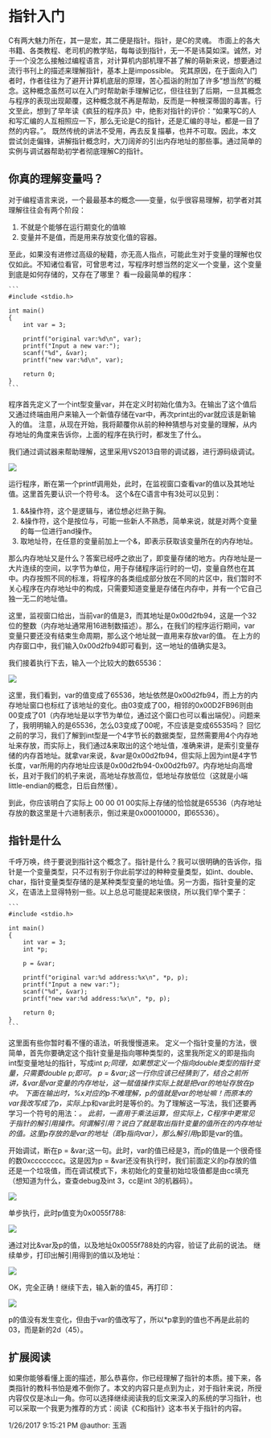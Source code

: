 # 指针入门 #

C有两大魅力所在，其一是宏，其二便是指针。指针，是C的灵魂。
市面上的各大书籍、各类教程、老司机的教学贴，每每谈到指针，无一不是讳莫如深。诚然，对于一个没怎么接触过编程语言，对计算机内部机理不甚了解的萌新来说，想要通过流行书刊上的描述来理解指针，基本上是impossible。
究其原因，在于面向入门者时，作者往往为了避开计算机底层的原理，苦心孤诣的附加了许多“想当然”的概念。这种概念虽然可以在入门时帮助新手理解记忆，但往往到了后期，一旦其概念与程序的表现出现颠覆，这种概念就不再是帮助，反而是一种根深蒂固的毒害。行文至此，想到了早年读《疯狂的程序员》中，绝影对指针的评价：“如果写C的人和写汇编的人互相照应一下，那么无论是C的指针，还是汇编的寻址，都是一目了然的内容。”。
既然传统的讲法不受用，再去反复描摹，也并不可取。因此，本文尝试剑走偏锋，讲解指针概念时，大刀阔斧的引出内存地址的那些事。通过简单的实例与调试器帮助初学者彻底理解C的指针。

## 你真的理解变量吗？ ##
对于编程语言来说，一个最最基本的概念——变量，似乎很容易理解，初学者对其理解往往会有两个阶段：
1. 不就是个能够在运行期变化的值嘛
2. 变量并不是值，而是用来存放变化值的容器。

至此，如果没有进修过高级的秘籍，亦无高人指点，可能此生对于变量的理解也仅仅如此。不知诸位看官，可曾思考过，写程序时想当然的定义一个变量，这个变量到底是如何存储的，又存在了哪里？
看一段最简单的程序：

	```
	#include <stdio.h>
	
	int main()
	{
		int var = 3;
	
		printf("original var:%d\n", var);
		printf("Input a new var:");
		scanf("%d", &var);
		printf("new var:%d\n", var);
	
		return 0;
	}
	```

程序首先定义了一个int型变量var，并在定义时初始化值为3。在输出了这个值后又通过终端由用户来输入一个新值存储在var中，再次print出的var就应该是新输入的值。
注意，从现在开始，我将颠覆你从前的种种猜想与对变量的理解，从内存地址的角度来告诉你，上面的程序在执行时，都发生了什么。

我们通过调试器来帮助理解，这里采用VS2013自带的调试器，进行源码级调试。

![](./img/C_introduce_point_1.jpg)

运行程序，断在第一个printf调用处，此时，在监视窗口查看var的值以及其地址值。这里首先要认识一个符号:&。
这个&在C语言中有3处可以见到：
1. &&操作符，这个是逻辑与，诸位想必烂熟于胸。
2. &操作符，这个是按位与，可能一些新人不熟悉，简单来说，就是对两个变量的每一位进行and操作。
3. 取地址符，在任意的变量前加上一个&，即表示获取该变量所在的内存地址。

那么内存地址又是什么？答案已经呼之欲出了，即变量存储的地方。内存地址是一大片连续的空间，以字节为单位，用于存储程序运行时的一切，变量自然也在其中。内存按照不同的标准，将程序的各类组成部分放在不同的片区中，我们暂时不关心程序在内存地址中的构成，只需要知道变量是存储在内存中，并有一个它自己独一无二的地址值。

这里，监视窗口给出，当前var的值是3，而其地址是0x00d2fb94，这是一个32位的整数（内存地址通常用16进制数描述）。那么，在我们的程序运行期间，var变量只要还没有结束生命周期，那么这个地址就一直用来存放var的值。
在上方的内存窗口中，我们输入0x00d2fb94即可看到，这一地址的值确实是3。

我们接着执行下去，输入一个比较大的数65536：

![](./img/C_introduce_point_2.jpg)

这里，我们看到，var的值变成了65536，地址依然是0x00d2fb94，而上方的内存地址窗口也标红了该地址的变化。由03变成了00，相邻的0x00D2FB96则由00变成了01（内存地址是以字节为单位，通过这个窗口也可以看出端倪）。问题来了，我明明输入的是65536，怎么03变成了00呢，不应该是变成65535吗？
回忆之前的学习，我们了解到int型是一个4字节长的数据类型，显然需要用4个内存地址来存放，而实际上，我们通过&来取出的这个地址值，准确来讲，是索引变量存储的内存首地址。就拿var来说，&var是0x00d2fb94，但实际上因为int是4字节长度，var所用的内存地址应该是0x00d2fb94-0x00d2fb97。内存地址向高增长，且对于我们的机子来说，高地址存放高位，低地址存放低位（这就是小端 little-endian的概念，日后自然懂）。

到此，你应该明白了实际上 00 00 01 00实际上存储的恰恰就是65536（内存地址存放的数这里是十六进制表示，倒过来是0x00010000，即65536）。

## 指针是什么 ##
千呼万唤，终于要说到指针这个概念了。指针是什么？我可以很明确的告诉你，指针是一个变量类型，只不过有别于你此前学过的种种变量类型，如int、double、char，指针变量类型存储的是某种类型变量的地址值。另一方面，指针变量的定义，在语法上显得特别一些。以上总总可能提起来很绕，所以我们举个栗子：
	
	```
	#include <stdio.h>
	
	int main()
	{
		int var = 3;
		int *p;
	
		p = &var;
	
		printf("original var:%d address:%x\n", *p, p);
		printf("Input a new var:");
		scanf("%d", &var);
		printf("new var:%d address:%x\n", *p, p);
	
		return 0;
	}
	```

这里面有些你暂时看不懂的语法，听我慢慢道来。
定义一个指针变量的方法，很简单，首先你要确定这个指针变量是指向哪种类型的，这里我所定义的即是指向int型变量地址的指针，写成int *p;同理，如果想定义一个指向double类型的指针变量，只需要double *p;即可。
p = &var;这一行你应该已经猜到了，结合之前所讲，&var是var变量的内存地址，这一赋值操作实际上就是把var的地址存放在p中。
下面在输出时，%x对应的p不难理解，p的值就是var的地址嘛！而原本的var我改写成了*p，实际上*p和var此时是等价的。为了理解这一写法，我们还要再学习一个符号的用法：*。
此前，*一直用于乘法运算，但实际上，C程序中*更常见于指针的解引用操作。何谓解引用？说白了就是取出指针变量的值所在的内存地址的值。这里p存放的是var的地址（即p指向var），那么解引用*p即是var的值。

开始调试，断在p = &var;这一句。此时，var的值已经是3，而p的值是一个很奇怪的数0xcccccccc。这是因为p = &var还没有执行时，我们前面定义的p存放的值还是一个垃圾值，而在调试模式下，未初始化的变量初始垃圾值都是由cc填充（想知道为什么，查查debug及int 3，cc是int 3的机器码）。

![](./img/C_introduce_point_3.jpg)

单步执行，此时p值变为0x0055f788:

![](./img/C_introduce_point_4.jpg)

通过对比&var及p的值，以及地址0x0055f788处的内容，验证了此前的说法。
继续单步，打印出解引用得到的值以及地址：

![](./img/C_introduce_point_5.jpg)

OK，完全正确！继续下去，输入新的值45，再打印：

![](./img/C_introduce_point_6.jpg)

p的值没有发生变化，但由于var的值改写了，所以*p拿到的值也不再是此前的03，而是新的2d（45）。

## 扩展阅读 ##
如果你能够看懂上面的描述，那么恭喜你，你已经理解了指针的本质。接下来，各类指针的教科书怕是难不倒你了。本文的内容只是点到为止，对于指针来说，所授内容仅仅是冰山一角。你可以选择继续阅读我的后文来深入的系统的学习指针，也可以采取一个我更为推荐的方式：阅读《C和指针》这本书关于指针的内容。

1/26/2017 9:15:21 PM @author: 玉涵